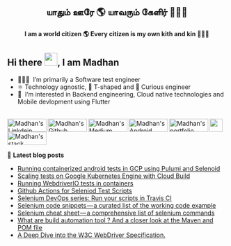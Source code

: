 <h2 align="center">யாதும் ஊரே 🌎 யாவரும் கேளிர் 🧑‍🤝‍🧑</h2>
<h4 align="center">I am a world citizen 🌎 Every citizen is my own kith and kin 🧑‍🤝‍🧑</h4>

## Hi there <img src="https://github.com/TheDudeThatCode/TheDudeThatCode/blob/master/Assets/Hi.gif" height="30px" width="30px">, I am Madhan

- 👨🏻‍💻  &nbsp;I’m primarily a Software test engineer
- ⚛️ Technology agnostic, 🤸 T-shaped and 🧐 Curious engineer 
- 🌱  &nbsp;I’m interested in Backend engineering, Cloud native technologies and Mobile devlopment using Flutter

<br/>

<a href="https://linkedin.com/in/madhank93">
  <img align="left" alt="Madhan's Linkdein" width="90px" height="30px" src="https://img.shields.io/badge/LinkedIn-0077B5?style=flat&logo=linkedin&logoColor=white" />
</a>

<a href="https://github.com/madhank93">
  <img align="left" alt="Madhan's Github" width="90px" height="30px" src="https://img.shields.io/badge/GitHub-100000?style=flat&logo=github&logoColor=white" />
</a>

<a href="https://medium.com/@madhankumaravelu93">
  <img align="left" alt="Madhan's Medium" width="90px" height="30px" src="https://img.shields.io/badge/Medium-12100E?style=flat&logo=medium&logoColor=white" />
</a>

<a href="https://play.google.com/store/apps/developer?id=Madhan+Kumaravelu&hl=en">
  <img align="left" alt="Madhan's Android publication" width="90px" height="30px" src="https://img.shields.io/badge/Google_Play-414141?style=flat&logo=google-play&logoColor=white" />
</a>

<a href="https://madhank93.github.io/">
  <img align="left" alt="Madhan's portfolio" width="90px" height="30px" src="https://img.shields.io/badge/Blogger-FF5722?style=flat&logo=blogger&logoColor=white" />
</a>

<a href="https://stackoverflow.com/users/5514320/madhan">
  <img align="left" alt="Madhan's stack overflow" width="90px" height="30px" src="https://img.shields.io/badge/Stack_Overflow-FE7A16?style=flat&logo=stack-overflow&logoColor=white" />
</a>

<a align="right" href="https://www.codewars.com/users/madhank93">
<img src="https://www.codewars.com/users/madhank93/badges/micro" height="30px">
</a>

<br/>

&nbsp;

📕 **Latest blog posts**
<!-- BLOG-POST-LIST:START -->
- [Running containerized android tests in GCP using Pulumi and Selenoid](https://medium.com/@madhankumaravelu93/running-containerized-android-tests-in-gcp-using-pulumi-and-selenoid-faf4c398cd6c?source=rss-746ce7a5b455------2)
- [Scaling tests on Google Kubernetes Engine with Cloud Build](https://medium.com/testvagrant/scaling-tests-on-google-kubernetes-engine-with-cloud-build-624d955f6698?source=rss-746ce7a5b455------2)
- [Running WebdriverIO tests in containers](https://medium.com/testvagrant/running-webdriverio-tests-in-containers-871e0238e31f?source=rss-746ce7a5b455------2)
- [Github Actions for Seleniod Test Scripts](https://medium.com/testvagrant/github-actions-for-seleniod-test-scripts-df469062a08c?source=rss-d5262110f51------2)
- [Selenium DevOps series: Run your scripts in Travis CI](https://medium.com/@madhankumaravelu93/selenium-devops-series-run-your-scripts-in-travis-ci-b3505aaad367?source=rss-746ce7a5b455------2)
- [Selenium code snippets — a curated list of the working code example](https://medium.com/@madhankumaravelu93/selenium-code-snippets-a-curated-list-of-the-working-code-example-f7fbc692c2b6?source=rss-746ce7a5b455------2)
- [Selenium cheat sheet — a comprehensive list of selenium commands](https://medium.com/@madhankumaravelu93/selenium-cheat-sheet-a-comprehensive-list-of-selenium-commands-fa4c5c9d11ab?source=rss-746ce7a5b455------2)
- [What are build automation tool ? And a closer look at the Maven and POM file](https://medium.com/@madhankumaravelu93/what-are-build-automation-tool-and-a-closer-look-at-the-maven-and-pom-file-7b209a8a6c61?source=rss-746ce7a5b455------2)
- [A Deep Dive into the W3C WebDriver Specification.](https://medium.com/@madhankumaravelu93/a-deep-dive-into-the-w3c-webdriver-specification-fcf0906048f9?source=rss-746ce7a5b455------2)
<!-- BLOG-POST-LIST:END -->

